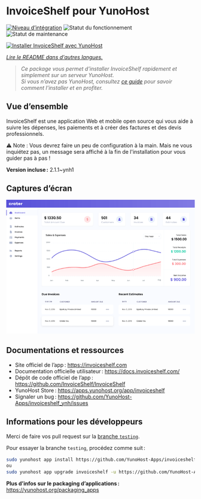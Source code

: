 <!--
Nota bene : ce README est automatiquement généré par <https://github.com/YunoHost/apps/tree/master/tools/readme_generator>
Il NE doit PAS être modifié à la main.
-->

# InvoiceShelf pour YunoHost

[![Niveau d’intégration](https://apps.yunohost.org/badge/integration/invoiceshelf)](https://ci-apps.yunohost.org/ci/apps/invoiceshelf/)
![Statut du fonctionnement](https://apps.yunohost.org/badge/state/invoiceshelf)
![Statut de maintenance](https://apps.yunohost.org/badge/maintained/invoiceshelf)

[![Installer InvoiceShelf avec YunoHost](https://install-app.yunohost.org/install-with-yunohost.svg)](https://install-app.yunohost.org/?app=invoiceshelf)

*[Lire le README dans d'autres langues.](./ALL_README.md)*

> *Ce package vous permet d’installer InvoiceShelf rapidement et simplement sur un serveur YunoHost.*  
> *Si vous n’avez pas YunoHost, consultez [ce guide](https://yunohost.org/install) pour savoir comment l’installer et en profiter.*

## Vue d’ensemble

InvoiceShelf est une application Web et mobile open source qui vous aide à suivre les dépenses, les paiements et à créer des factures et des devis professionnels.

⚠️ Note : Vous devrez faire un peu de configuration à la main. Mais ne vous inquiétez pas, un message sera affiché à la fin de l'installation pour vous guider pas à pas !


**Version incluse :** 2.1.1~ynh1

## Captures d’écran

![Capture d’écran de InvoiceShelf](./doc/screenshots/screenshot.png)

## Documentations et ressources

- Site officiel de l’app : <https://invoiceshelf.com>
- Documentation officielle utilisateur : <https://docs.invoiceshelf.com/>
- Dépôt de code officiel de l’app : <https://github.com/InvoiceShelf/InvoiceShelf>
- YunoHost Store : <https://apps.yunohost.org/app/invoiceshelf>
- Signaler un bug : <https://github.com/YunoHost-Apps/invoiceshelf_ynh/issues>

## Informations pour les développeurs

Merci de faire vos pull request sur la [branche `testing`](https://github.com/YunoHost-Apps/invoiceshelf_ynh/tree/testing).

Pour essayer la branche `testing`, procédez comme suit :

```bash
sudo yunohost app install https://github.com/YunoHost-Apps/invoiceshelf_ynh/tree/testing --debug
ou
sudo yunohost app upgrade invoiceshelf -u https://github.com/YunoHost-Apps/invoiceshelf_ynh/tree/testing --debug
```

**Plus d’infos sur le packaging d’applications :** <https://yunohost.org/packaging_apps>
